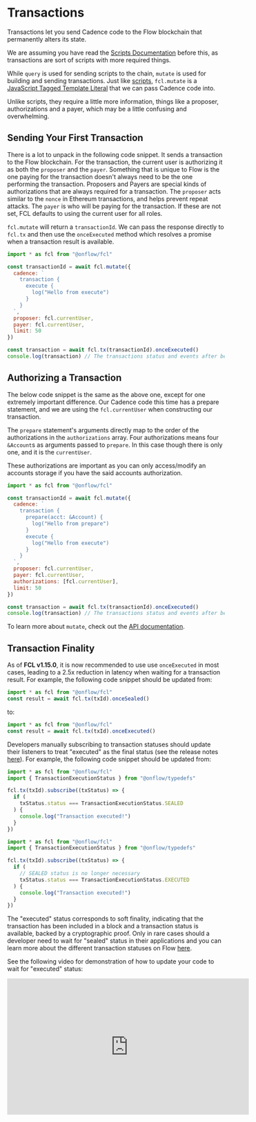 # Transactions

Transactions let you send Cadence code to the Flow blockchain that permanently alters its state.

We are assuming you have read the [Scripts Documentation](./scripts.md) before this, as transactions are sort of scripts with more required things.

While `query` is used for sending scripts to the chain, `mutate` is used for building and sending transactions. Just like [scripts](./scripts.md), `fcl.mutate` is a [JavaScript Tagged Template Literal](https://styled-components.com/docs/advanced#tagged-template-literals) that we can pass Cadence code into.

Unlike scripts, they require a little more information, things like a proposer, authorizations and a payer, which may be a little confusing and overwhelming.

## Sending Your First Transaction

There is a lot to unpack in the following code snippet.
It sends a transaction to the Flow blockchain. For the transaction, the current user is authorizing it as both the `proposer` and the `payer`.
Something that is unique to Flow is the one paying for the transaction doesn't always need to be the one performing the transaction.
Proposers and Payers are special kinds of authorizations that are always required for a transaction.
The `proposer` acts similar to the `nonce` in Ethereum transactions, and helps prevent repeat attacks.
The `payer` is who will be paying for the transaction.
If these are not set, FCL defaults to using the current user for all roles.

`fcl.mutate` will return a `transactionId`. We can pass the response directly to `fcl.tx` and then use the `onceExecuted` method which resolves a promise when a transaction result is available.

```javascript
import * as fcl from "@onflow/fcl"

const transactionId = await fcl.mutate({
  cadence: `
    transaction {
      execute {
        log("Hello from execute")
      }
    }
  `,
  proposer: fcl.currentUser,
  payer: fcl.currentUser,
  limit: 50
})

const transaction = await fcl.tx(transactionId).onceExecuted()
console.log(transaction) // The transactions status and events after being executed
```

## Authorizing a Transaction

The below code snippet is the same as the above one, except for one extremely important difference.
Our Cadence code this time has a prepare statement, and we are using the `fcl.currentUser` when constructing our transaction.

The `prepare` statement's arguments directly map to the order of the authorizations in the `authorizations` array.
Four authorizations means four `&Account`s as arguments passed to `prepare`. In this case though there is only one, and it is the `currentUser`.

These authorizations are important as you can only access/modify an accounts storage if you have the said accounts authorization.

```javascript
import * as fcl from "@onflow/fcl"

const transactionId = await fcl.mutate({
  cadence: `
    transaction {
      prepare(acct: &Account) {
        log("Hello from prepare")
      }
      execute {
        log("Hello from execute")
      }
    }
  `,
  proposer: fcl.currentUser,
  payer: fcl.currentUser,
  authorizations: [fcl.currentUser],
  limit: 50
})

const transaction = await fcl.tx(transactionId).onceExecuted()
console.log(transaction) // The transactions status and events after being executed
```

To learn more about `mutate`, check out the [API documentation](./packages-docs/fcl-core/getMutate.md).

## Transaction Finality

As of **FCL v1.15.0**, it is now recommended to use use `onceExecuted` in most cases, leading to a 2.5x reduction in latency when waiting for a transaction result.  For example, the following code snippet should be updated from:

```ts
import * as fcl from "@onflow/fcl"
const result = await fcl.tx(txId).onceSealed()
```

to:

```ts
import * as fcl from "@onflow/fcl"
const result = await fcl.tx(txId).onceExecuted()
```

Developers manually subscribing to transaction statuses should update their listeners to treat "executed" as the final status (see the release notes [here](https://github.com/onflow/fcl-js/releases/tag/%40onflow%2Ffcl%401.15.0)).  For example, the following code snippet should be updated from:

```ts
import * as fcl from "@onflow/fcl"
import { TransactionExecutionStatus } from "@onflow/typedefs"

fcl.tx(txId).subscribe((txStatus) => {
  if (
    txStatus.status === TransactionExecutionStatus.SEALED
  ) {
    console.log("Transaction executed!")
  }
})
```

```ts
import * as fcl from "@onflow/fcl"
import { TransactionExecutionStatus } from "@onflow/typedefs"

fcl.tx(txId).subscribe((txStatus) => {
  if (
    // SEALED status is no longer necessary
    txStatus.status === TransactionExecutionStatus.EXECUTED
  ) {
    console.log("Transaction executed!")
  }
})
```

The "executed" status corresponds to soft finality, indicating that the transaction has been included in a block and a transaction status is available, backed by a cryptographic proof.  Only in rare cases should a developer need to wait for "sealed" status in their applications and you can learn more about the different transaction statuses on Flow [here](../../../build/basics/transactions.md#transaction-status).

See the following video for demonstration of how to update your code to wait for "executed" status:

<iframe
  width="560"
  height="315"
  src="https://www.youtube-nocookie.com/embed/ubhxIszdzfo"
  title="YouTube video player"
  frameborder="0"
  allow="accelerometer; autoplay; clipboard-write; encrypted-media; gyroscope; picture-in-picture"
  allowfullscreen
></iframe>